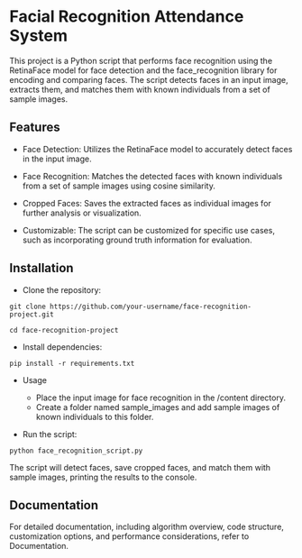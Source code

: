 # Facial Recognition Attendance System

This project is a Python script that performs face recognition using the RetinaFace model for face detection and the face_recognition library for encoding and comparing faces. The script detects faces in an input image, extracts them, and matches them with known individuals from a set of sample images.

## Features

- Face Detection: Utilizes the RetinaFace model to accurately detect faces in the input image.

- Face Recognition: Matches the detected faces with known individuals from a set of sample images using cosine similarity.

- Cropped Faces: Saves the extracted faces as individual images for further analysis or visualization.

- Customizable: The script can be customized for specific use cases, such as incorporating ground truth information for evaluation.

## Installation

- Clone the repository:

`git clone https://github.com/your-username/face-recognition-project.git`

`cd face-recognition-project`

- Install dependencies:

`pip install -r requirements.txt`

- Usage

  - Place the input image for face recognition in the /content directory.
  - Create a folder named sample_images and add sample images of known individuals to this folder.

- Run the script:

`python face_recognition_script.py`

The script will detect faces, save cropped faces, and match them with sample images, printing the results to the console.

## Documentation

For detailed documentation, including algorithm overview, code structure, customization options, and performance considerations, refer to Documentation.
